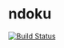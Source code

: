 # ndoku

[![Build Status](https://travis-ci.org/stephenvector/ndoku.svg?branch=master)](https://travis-ci.org/stephenvector/ndoku)